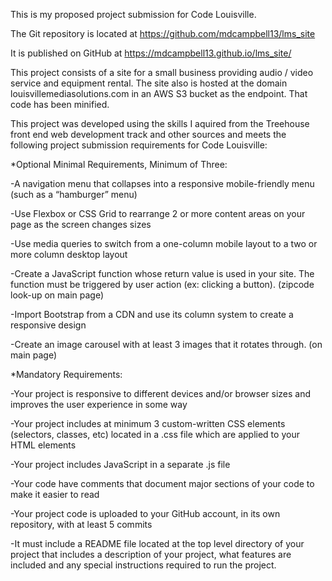 This is my proposed project submission for Code Louisville.

The Git repository is located at https://github.com/mdcampbell13/lms_site

It is published on GitHub at https://mdcampbell13.github.io/lms_site/

This project consists of a site for a small business providing audio / video service and equipment rental. The site also is hosted at the domain louisvillemediasolutions.com in an AWS S3 bucket as the endpoint. That code has been minified.

This project was developed using the skills I aquired from the Treehouse front end web development track and other sources and meets the following project submission requirements for Code Louisville:

*Optional Minimal Requirements, Minimum of Three:

-A navigation menu that collapses into a responsive mobile-friendly menu (such as a “hamburger” menu)

-Use Flexbox or CSS Grid to rearrange 2 or more content areas on your page as the screen changes sizes

-Use media queries to switch from a one-column mobile layout to a two or more column desktop layout

-Create a JavaScript function whose return value is used in your site. The function must be triggered by user action (ex: clicking a button). (zipcode look-up on main page)

-Import Bootstrap from a CDN and use its column system to create a responsive design

-Create an image carousel with at least 3 images that it rotates through. (on main page)


*Mandatory Requirements:

-Your project is responsive to different devices and/or browser sizes and improves the user experience in some way

-Your project includes at minimum 3 custom-written CSS elements (selectors, classes, etc) located in a .css file which are applied to your HTML elements

-Your project includes JavaScript in a separate .js file

-Your code have comments that document major sections of your code to make it easier to read

-Your project code is uploaded to your GitHub account, in its own repository, with at least 5 commits

-It must include a README file located at the top level directory of your project that includes a description of your project, what features are included and any special instructions required to run the project.